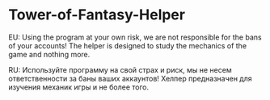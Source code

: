 # Tower-of-Fantasy-Helper
EU:
Using the program at your own risk, we are not responsible for the bans of your accounts! The helper is designed to study the mechanics of the game and nothing more.

RU:
Используйте программу на свой страх и риск, мы не несем ответственности за баны ваших аккаунтов! Хелпер предназначен для изучения механик игры и не более того.
